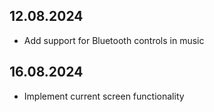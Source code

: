 ## 12.08.2024
- Add support for Bluetooth controls in music

## 16.08.2024
- Implement current screen functionality
